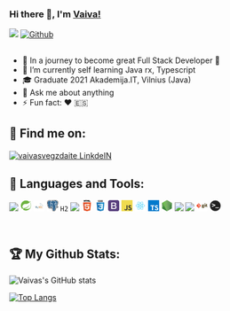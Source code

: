 ### Hi there 👋,  I'm [Vaiva!](https://github.com/VaivaSvegzdaite) 
![](https://visitor-badge.laobi.icu/badge?page_id=VaivaSvegzdaite.VaivaSvegzdaite) [![Github](https://img.shields.io/github/followers/VaivaSvegzdaite?label=Followers&logo=Github)](https://github.com/VaivaSvegzdaite)

## 
- 🔭 In a journey to become great Full Stack Developer 🚀
- 🌱 I’m currently self learning Java rx, Typescript
- 🎓 Graduate 2021 Akademija.IT, Vilnius (Java)
- 💬 Ask me about anything
- ⚡ Fun fact: :heart: :es:

## :email: Find me on:
<a href="https://www.linkedin.com/in/vaivasvegzdaite">
  <img align="center" alt="vaivasvegzdaite LinkdeIN" width="22px" src="https://cdn.jsdelivr.net/npm/simple-icons@v3/icons/linkedin.svg" />
</a>
<br />

## 🧰 Languages and Tools:
<code><img height="20" src="https://avatars.githubusercontent.com/u/1168968?s=400&u=9919eef0386ded79a303e846140772a395bfd867&v=4"></code>
<code><img height="20" src="https://raw.githubusercontent.com/github/explore/80688e429a7d4ef2fca1e82350fe8e3517d3494d/topics/spring-boot/spring-boot.png"></code>
<code><img height="20" src="https://raw.githubusercontent.com/github/explore/80688e429a7d4ef2fca1e82350fe8e3517d3494d/topics/mysql/mysql.png"></code>
<code><img height="20" src="https://raw.githubusercontent.com/github/explore/80688e429a7d4ef2fca1e82350fe8e3517d3494d/topics/postgresql/postgresql.png"></code>
<code><img height="20">H2</code>
<code><img height="20" src="https://avatars.githubusercontent.com/u/45120?s=200&v=4"></code>
<code><img height="20" src="https://raw.githubusercontent.com/github/explore/80688e429a7d4ef2fca1e82350fe8e3517d3494d/topics/html/html.png"></code>
<code><img height="20" src="https://raw.githubusercontent.com/github/explore/80688e429a7d4ef2fca1e82350fe8e3517d3494d/topics/css/css.png"></code>
<code><img height="20" src="https://raw.githubusercontent.com/github/explore/80688e429a7d4ef2fca1e82350fe8e3517d3494d/topics/bootstrap/bootstrap.png"></code>
<code><img height="20" src="https://raw.githubusercontent.com/github/explore/80688e429a7d4ef2fca1e82350fe8e3517d3494d/topics/javascript/javascript.png"></code>
<code><img height="20" src="https://raw.githubusercontent.com/github/explore/80688e429a7d4ef2fca1e82350fe8e3517d3494d/topics/react/react.png"></code>
<code><img height="20" src="https://raw.githubusercontent.com/github/explore/80688e429a7d4ef2fca1e82350fe8e3517d3494d/topics/typescript/typescript.png"></code>
<code><img height="20" src="https://raw.githubusercontent.com/github/explore/80688e429a7d4ef2fca1e82350fe8e3517d3494d/topics/nodejs/nodejs.png"></code>
<code><img height="20" src="https://raw.githubusercontent.com/swagger-api/swagger.io/wordpress/images/assets/SWU-logo-clr.png"></code>
<code><img height="20" src="https://camo.githubusercontent.com/cfe0dd83317c9b523c7f3d8911ee61eb1e2fc869a64a8b6ae075c2fd6e5b17cd/68747470733a2f2f6173736574732e676574706f73746d616e2e636f6d2f636f6d6d6f6e2d73686172652f706f73746d616e2d6c6f676f2d686f72697a6f6e74616c2d333230783133322e706e67"></code>
<code><img height="20" src="https://raw.githubusercontent.com/github/explore/80688e429a7d4ef2fca1e82350fe8e3517d3494d/topics/git/git.png"></code>
<code><img height="20" src="https://raw.githubusercontent.com/github/explore/80688e429a7d4ef2fca1e82350fe8e3517d3494d/topics/terminal/terminal.png"></code>

<br />


## :trophy: My Github Stats:
![Vaivas's GitHub stats](https://github-readme-stats.vercel.app/api?username=VaivaSvegzdaite&show_icons=true&theme=radical)

[![Top Langs](https://github-readme-stats.vercel.app/api/top-langs/?username=VaivaSvegzdaite&layout=compact&theme=radical)](https://github.com/vaivasvegzdaite/github-readme-stats)


